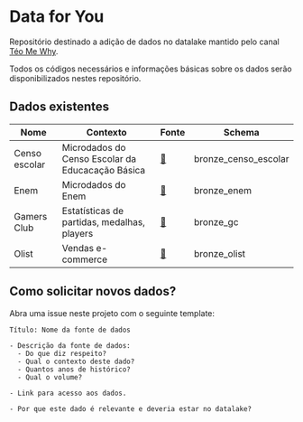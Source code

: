 # Data for You

Repositório destinado a adição de dados no datalake mantido pelo canal [Téo Me Why](https://www.twitch.tv/teomewhy).

Todos os códigos necessários e informações básicas sobre os dados serão disponibilizados nestes repositório.

## Dados existentes

|Nome|Contexto|Fonte|Schema|
|---|---|---|---|
|Censo escolar|Microdados do Censo Escolar da Educacação Básica|[:link:](https://www.gov.br/inep/pt-br/acesso-a-informacao/dados-abertos/microdados/censo-escolar)|bronze_censo_escolar|
|Enem|Microdados do Enem|[:link:](https://www.gov.br/inep/pt-br/acesso-a-informacao/dados-abertos/microdados/enem)|bronze_enem|
|Gamers Club|Estatísticas de partidas, medalhas, players|[:link:](https://www.kaggle.com/datasets/gamersclub/brazilian-csgo-plataform-dataset-by-gamers-club)|bronze_gc|
|Olist|Vendas e-commerce|[:link:](https://www.kaggle.com/datasets/gamersclub/brazilian-csgo-plataform-dataset-by-gamers-club)|bronze_olist|

## Como solicitar novos dados?

Abra uma issue neste projeto com o seguinte template:

```
Título: Nome da fonte de dados

- Descrição da fonte de dados: 
  - Do que diz respeito?
  - Qual o contexto deste dado?
  - Quantos anos de histórico?
  - Qual o volume?

- Link para acesso aos dados.

- Por que este dado é relevante e deveria estar no datalake?

```
